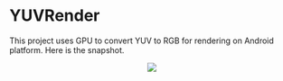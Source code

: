 # YUVRender
This project uses GPU to convert YUV to RGB for rendering on Android platform.
Here is the snapshot.
<p align='center'>
<img src="https://github.com/wenxiaoming/wenxiaoming.github.io/blob/master/2018/04/15/Implement-yuv2rgb-gpu-filter/screencap.jpg"/>
</p>

